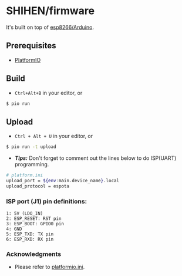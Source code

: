 # SHIHEN/firmware
It's built on top of [esp8266/Arduino](https://github.com/esp8266/Arduino).

## Prerequisites
- [PlatformIO](https://platformio.org/)

## Build
- `Ctrl+Alt+B` in your editor, or 
```bash
$ pio run
```

## Upload
- `Ctrl + Alt + U` in your editor, or 
```bash
$ pio run -t upload
```
- ***Tips:*** Don't forget to comment out the lines below to do ISP(UART) programming.
```bash
# platform.ini
upload_port = ${env:main.device_name}.local
upload_protocol = espota
```
### ISP port (J1) pin definitions:
```
1: 5V (LDO_IN)
2: ESP_RESET: RST pin
3: ESP_BOOT: GPIO0 pin
4: GND
5: ESP_TXD: TX pin
6: ESP_RXD: RX pin
```

### Acknowledgments
- Please refer to [platformio.ini](./platformio.ini).

